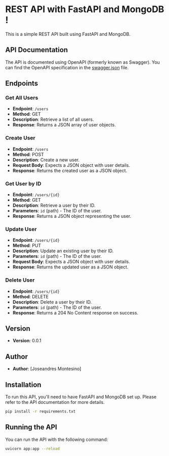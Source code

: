 # REST API with FastAPI and MongoDB !

This is a simple REST API built using FastAPI and MongoDB.

## API Documentation

The API is documented using OpenAPI (formerly known as Swagger). You can find the OpenAPI specification in the [swagger.json](swagger.json) file.

## Endpoints

### Get All Users

- **Endpoint**: `/users`
- **Method**: GET
- **Description**: Retrieve a list of all users.
- **Response**: Returns a JSON array of user objects.

### Create User

- **Endpoint**: `/users`
- **Method**: POST
- **Description**: Create a new user.
- **Request Body**: Expects a JSON object with user details.
- **Response**: Returns the created user as a JSON object.

### Get User by ID

- **Endpoint**: `/users/{id}`
- **Method**: GET
- **Description**: Retrieve a user by their ID.
- **Parameters**: `id` (path) - The ID of the user.
- **Response**: Returns a JSON object representing the user.

### Update User

- **Endpoint**: `/users/{id}`
- **Method**: PUT
- **Description**: Update an existing user by their ID.
- **Parameters**: `id` (path) - The ID of the user.
- **Request Body**: Expects a JSON object with user details.
- **Response**: Returns the updated user as a JSON object.

### Delete User

- **Endpoint**: `/users/{id}`
- **Method**: DELETE
- **Description**: Delete a user by their ID.
- **Parameters**: `id` (path) - The ID of the user.
- **Response**: Returns a 204 No Content response on success.

## Version

- **Version**: 0.0.1

## Author

- **Author**: [Joseandres Montesino]



## Installation

To run this API, you'll need to have FastAPI and MongoDB set up. Please refer to the API documentation for more details.
```bash
pip install -r requirements.txt
```

## Running the API

You can run the API with the following command:

```bash
uvicorn app:app --reload
